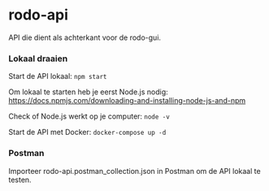 # rodo-api

API die dient als achterkant voor de rodo-gui.

### Lokaal draaien

Start de API lokaal:
<code>npm start</code>

Om lokaal te starten heb je eerst Node.js nodig: https://docs.npmjs.com/downloading-and-installing-node-js-and-npm

Check of Node.js werkt op je computer:
<code>node -v</code>

Start de API met Docker:
<code>docker-compose up -d</code>

### Postman

Importeer rodo-api.postman_collection.json in Postman om de API lokaal te testen.
